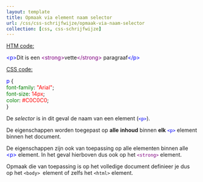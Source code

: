 ```yaml
---
layout: template
title: Opmaak via element naam selector
url: /css/css-schrijfwijze/opmaak-via-naam-selector
collection: [css, css-schrijfwijze]
---
```


<p><span style="text-decoration: underline">HTM code:</span></p>



<div class="has-very-light-gray-background-color has-background"><font color="blue">&lt;p&gt;</font>Dit is een <font color="purple">&lt;strong&gt;</font>vette<font color="purple">&lt;/strong&gt;</font> paragraaf<font color="blue">&lt;/p&gt;</font></div>



<p><span style="text-decoration: underline">CSS code:</span></p>



<div class="has-very-light-gray-background-color has-background"><font color="blue">p</font> {<br>  <font color="green">font-family</font>: <font color="red">"Arial"</font>;<br>  <font color="green">font-size</font>: <font color="red">14px</font>;<br>  <font color="green">color</font>: <font color="red">#C0C0C0</font>;<br>}</div>



<p>De <em>selector</em> is in dit geval de naam van een element (<code><font color="blue">&lt;p&gt;</font></code>).</p>



<p>De eigenschappen worden toegepast op <strong>alle</strong> <strong>inhoud</strong> binnen <strong>elk</strong> <code><font color="blue">&lt;p&gt;</font></code> element binnen het document. </p>



<p>De eigenschappen zijn ook van toepassing op alle elementen binnen alle <font color="blue">&lt;p&gt;</font> element. In het geval hierboven dus ook op het <code><font color="purple">&lt;strong&gt;</font></code> element.</p>



<p>Opmaak die van toepassing is op het volledige document definieer je dus op het <code>&lt;body&gt; </code>element of zelfs het <code>&lt;html&gt;</code> element.</p>
